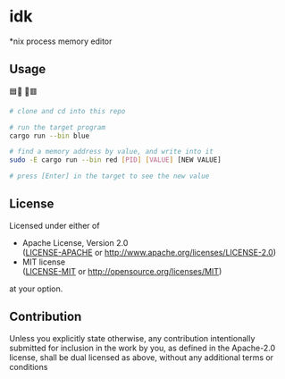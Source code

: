 <!-- idk/README.md -->

# idk
*nix process memory editor

## Usage
🟦🎯 🏹🟥
```sh
# clone and cd into this repo

# run the target program
cargo run --bin blue

# find a memory address by value, and write into it
sudo -E cargo run --bin red [PID] [VALUE] [NEW VALUE]

# press [Enter] in the target to see the new value
```

## License
Licensed under either of
 * Apache License, Version 2.0  
   ([LICENSE-APACHE](LICENSE-APACHE) or http://www.apache.org/licenses/LICENSE-2.0)
 * MIT license  
   ([LICENSE-MIT](LICENSE-MIT) or http://opensource.org/licenses/MIT)

at your option.

## Contribution
Unless you explicitly state otherwise, any contribution intentionally submitted
for inclusion in the work by you, as defined in the Apache-2.0 license, shall be
dual licensed as above, without any additional terms or conditions

